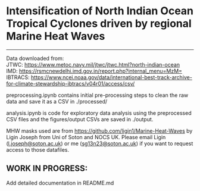 # Intensification of North Indian Ocean Tropical Cyclones driven by regional Marine Heat Waves
---------------------------------------------------------------------------------------------

Data downloaded from:<br>
JTWC: https://www.metoc.navy.mil/jtwc/jtwc.html?north-indian-ocean<br>
IMD: https://rsmcnewdelhi.imd.gov.in/report.php?internal_menu=MzM=<br>
IBTRACS: https://www.ncei.noaa.gov/data/international-best-track-archive-for-climate-stewardship-ibtracs/v04r01/access/csv/<br>

preprocessing.ipynb contains initial pre-processing steps to clean the raw data and save it as a CSV in ./processed/

analysis.ipynb is code for exploratory data analysis using the preprocessed CSV files and the figures/output CSVs are saved in ./output.

MHW masks used are from https://github.com/ligin1/Marine-Heat-Waves by Ligin Joseph from Uni of Soton and NOCS UK. Please email Ligin (l.joseph@soton.ac.uk) or me (sg13n23@soton.ac.uk) if you want to request access to those datafiles.
## WORK IN PROGRESS:<br>
Add detailed documentation in README.md